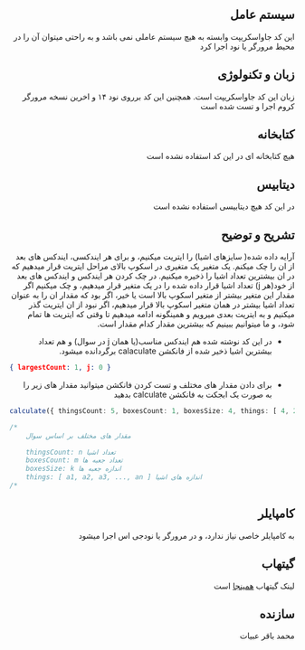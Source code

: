 <div dir="rtl">

## سیستم عامل 

این کد جاواسکریپت وابسته به هیچ سیستم عاملی نمی باشد و به راحتی میتوان آن را در محیط مرورگر یا نود اجرا کرد

## زبان و تکنولوژی

زبان این کد جاواسکریپت است. همچنین این کد برروی نود ۱۴ و اخرین نسخه مرورگر کروم اجرا و تست شده است


## کتابخانه

هیچ کتابخانه ای در این کد استفاده نشده است

## دیتابیس

در این کد هیچ دیتابیسی استفاده نشده است


## تشریح و توضیح 

آرایه داده شده( سایزهای اشیا) را ایتریت میکنیم، و برای هر ایندکسی، ایندکس های بعد از ان را چک میکنم. یک متغیر یک متغیری در اسکوپ بالای مراحل ایتریت قرار میدهیم که در ان بیشترین تعداد اشیا را ذخیره میکنیم. در چک کردن هر ایندکس و ایندکس های بعد از خود(هر j) تعداد اشیا قرار داده شده را در یک متغیر قرار میدهیم، و چک میکنیم اگر مقدار این متغیر بیشتر از متغیر اسکوپ بالا است یا خیر، اگر بود که مقدار ان را به عنوان تعداد اشیا بیشتر در همان متغیر اسکوپ بالا قرار میدهیم، اگر نبود از ان ایتریت گذر میکنیم و به ایتریت بعدی میرویم و همینگونه ادامه میدهیم تا وقتی که ایتریت ها تمام شود، و ما میتوانیم ببینیم که بیشترین مقدار کدام مقدار است.
* در این کد نوشته شده هم ایندکس مناسب(یا همان j در سوال)  و هم تعداد بیشترین اشیا ذخیر شده از فانکشن calaculate برگردانده میشود.
‍‍
<div dir='ltr'>

```json
{ largestCount: 1, j: 0 }
```

</div>

* برای دادن مقدار های مختلف و تست کردن فانکشن میتوانید مقدار های زیر را به صورت یک ابجکت به فانکشن calculate بدهید

<div dir='ltr'>

```typescript
calculate({ thingsCount: 5, boxesCount: 1, boxesSize: 4, things: [ 4, 2, 3, 4, 1 ] }) // { largestCount: 1, j: 0 } نمونه جواب

/*
    مقدار های مختلف بر اساس سوال

    thingsCount: n تعداد اشیا
    boxesCount: m تعداد جعبه ها
    boxesSize: k اندازه جعبه ها 
    things: [ a1, a2, a3, ..., an ] اندازه های اشیا
/*
```

</div>



##  کامپایلر
به کامپایلر خاصی نیاز ندارد، و در مرورگر یا نودجی اس اجرا میشود

## گیتهاب
لینک گیتهاب [همینجا](https://github.com/aslemammad/fanavard-1399-test) است

## سازنده 
محمد باقر عبیات

</div>